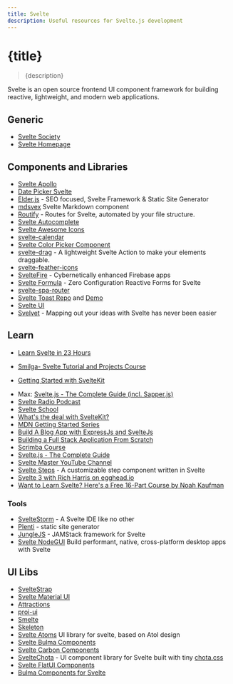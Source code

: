 ```yaml
---
title: Svelte
description: Useful resources for Svelte.js development
---
```


# {title}

> {description}


Svelte is an open source frontend UI component framework for building reactive, lightweight, and modern web applications.


## Generic

- [Svelte Society](https://sveltesociety.dev/)
- [Svelte Homepage](https://svelte.dev/)

## Components and Libraries

- [Svelte Apollo](https://github.com/timhall/svelte-apollo)
- [Date Picker Svelte](https://date-picker-svelte.kasper.space/)
- [Elder.js](https://github.com/Elderjs/elderjs) - SEO focused, Svelte Framework & Static Site Generator
- [mdsvex](https://mdsvex.com/) Svelte Markdown component
- [Routify](https://routify.dev/) - Routes for Svelte, automated by your file structure.
- [Svelte Autocomplete](https://github.com/pstanoev/simple-svelte-autocomplete)
- [Svelte Awesome Icons](https://robbrazier.github.io/svelte-awesome/)
- [svelte-calendar](https://github.com/6eDesign/svelte-calendar)
- [Svelte Color Picker Component](https://www.npmjs.com/package/svelte-color)
- [svelte-drag](https://github.com/PuruVJ/svelte-drag) - A lightweight Svelte Action to make your elements draggable.
- [svelte-feather-icons](https://github.com/dylanblokhuis/svelte-feather-icons)
- [SvelteFire](https://github.com/codediodeio/sveltefire) - Cybernetically enhanced Firebase apps
- [Svelte Formula](https://formula.svelte.codes/) - Zero Configuration Reactive Forms for Svelte
- [svelte-spa-router](https://github.com/ItalyPaleAle/svelte-spa-router#readme)
- [Svelte Toast Repo](https://github.com/zerodevx/svelte-toast) and [Demo](https://zerodevx.github.io/svelte-toast/)
- [Svelte UI](https://www.svelteui.org/)
- [Svelvet](https://svelvet.io/) - Mapping out your ideas with Svelte has never been easier


## Learn

- [Learn Svelte in 23 Hours](https://www.freecodecamp.org/news/learn-svelte-complete-course/)
* [Smilga- Svelte Tutorial and Projects Course](https://www.udemy.com/course/svelte-tutorial-and-projects-course/)
- [Getting Started with SvelteKit](https://www.youtube.com/playlist?list=PLoKaNN3BjQX0Ch8C6XHjG4K1Q75ugf6yG)
* Max: [Svelte.js - The Complete Guide (incl. Sapper.js)](https://www.udemy.com/course/sveltejs-the-complete-guide/)
* [Svelte Radio Podcast](https://www.svelteradio.com)
* [Svelte School](https://svelte.school/)
* [What's the deal with SvelteKit?](https://svelte.dev/blog/whats-the-deal-with-sveltekit)
* [MDN Getting Started Series](https://developer.mozilla.org/en-US/docs/Learn/Tools_and_testing/Client-side_JavaScript_frameworks/Svelte_getting_started)
* [Build A Blog App with ExpressJs and SvelteJs](https://codesource.io/build-a-blog-app-with-expressjs-and-sveltejs/)
* [Building a Full Stack Application From Scratch](https://tahazsh.com/fullstack-app-with-svelte-and-node-part-1)
* [Scrimba Course](https://scrimba.com/p/pG6X6UG/cPkPvvCD)
* [Svelte.js - The Complete Guide](https://www.udemy.com/sveltejs-the-complete-guide/)
* [Svelte Master YouTube Channel](https://www.youtube.com/channel/UCg6SQd5jnWo5Y70rZD9SQFA)
* [Svelte Steps](https://svelte-steps.web.app/) - A customizable step component written in Svelte
* [Svelte 3 with Rich Harris on egghead.io](https://egghead.io/lessons/egghead-svelte-3-with-rich-harris)
* [Want to Learn Svelte? Here's a Free 16-Part Course by Noah Kaufman](https://www.freecodecamp.org/news/want-to-learn-svelte-heres-our-free-15-part-course-by-noah-kaufman/)


### Tools

* [SvelteStorm](https://github.com/oslabs-beta/SvelteStorm) - A Svelte IDE like no other
* [Plenti](https://plenti.co/) - static site generator
* [JungleJS](https://www.junglejs.org/) - JAMStack framework for Svelte
* [Svelte NodeGUI](https://svelte.nodegui.org/) Build performant, native, cross-platform desktop apps with Svelte

## UI Libs

- [SvelteStrap](https://sveltestrap.js.org/?path=/story/components--get-started)
- [Svelte Material UI](https://sveltematerialui.com/)
- [Attractions](https://illright.github.io/attractions/)
- [proi-ui](https://proi-ui.com/)
- [Smelte](https://smeltejs.com/)
- [Skeleton](https://skeleton.brainandbonesllc.com/)
- [Svelte Atoms](https://svelte-atoms.web.app/) UI library for svelte, based on Atol design
- [Svelte Bulma Components](https://github.com/elcobvg/svelte-bulma-components)
- [Svelte Carbon Components](https://github.com/IBM/carbon-components-svelte)
- [SvelteChota](https://alexxnb.github.io/svelte-chota) - UI component library for Svelte built with tiny [chota.css](https://jenil.github.io/chota/)
- [Svelte FlatUI Components](https://svelteui.js.org/#/)
- [Bulma Components for Svelte](https://svelte-bulma-components.surge.sh/)

